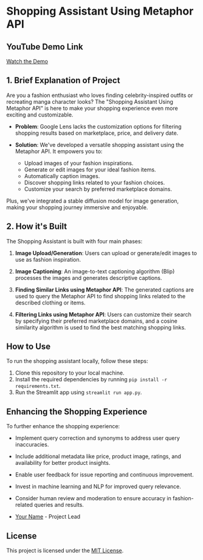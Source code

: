 # Shopping Assistant Using Metaphor API

## YouTube Demo Link
[Watch the Demo](https://www.youtube.com/watch?v=VIFC3RWQg0k)

## 1. Brief Explanation of Project

Are you a fashion enthusiast who loves finding celebrity-inspired outfits or recreating manga character looks? The "Shopping Assistant Using Metaphor API" is here to make your shopping experience even more exciting and customizable.

- **Problem**: Google Lens lacks the customization options for filtering shopping results based on marketplace, price, and delivery date.

- **Solution**: We've developed a versatile shopping assistant using the Metaphor API. It empowers you to:
  - Upload images of your fashion inspirations.
  - Generate or edit images for your ideal fashion items.
  - Automatically caption images.
  - Discover shopping links related to your fashion choices.
  - Customize your search by preferred marketplace domains.

Plus, we've integrated a stable diffusion model for image generation, making your shopping journey immersive and enjoyable.

## 2. How it's Built

The Shopping Assistant is built with four main phases:

1. **Image Upload/Generation**: Users can upload or generate/edit images to use as fashion inspiration.

2. **Image Captioning**: An image-to-text captioning algorithm (Blip) processes the images and generates descriptive captions.

3. **Finding Similar Links using Metaphor API**: The generated captions are used to query the Metaphor API to find shopping links related to the described clothing or items.

4. **Filtering Links using Metaphor API**: Users can customize their search by specifying their preferred marketplace domains, and a cosine similarity algorithm is used to find the best matching shopping links.

## How to Use

To run the shopping assistant locally, follow these steps:

1. Clone this repository to your local machine.
2. Install the required dependencies by running `pip install -r requirements.txt`.
3. Run the Streamlit app using `streamlit run app.py`.

## Enhancing the Shopping Experience

To further enhance the shopping experience:

- Implement query correction and synonyms to address user query inaccuracies.
- Include additional metadata like price, product image, ratings, and availability for better product insights.
- Enable user feedback for issue reporting and continuous improvement.
- Invest in machine learning and NLP for improved query relevance.
- Consider human review and moderation to ensure accuracy in fashion-related queries and results.



- [Your Name](https://github.com/your-username) - Project Lead

## License

This project is licensed under the [MIT License](LICENSE).
